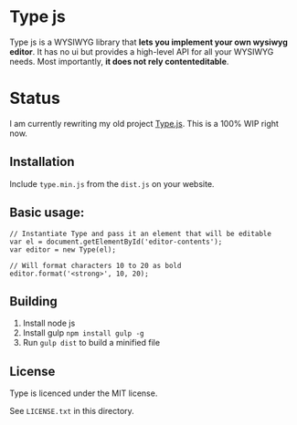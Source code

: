 # Type js

Type js is a WYSIWYG library that **lets you implement your own wysiwyg editor**.
It has no ui but provides a high-level API for all your WYSIWYG needs. Most 
importantly, **it does not rely contenteditable**.

# Status

I am currently rewriting my old project [Type.js](https://github.com/LukasBombach/Type.js). 
This is a 100% WIP right now.

## Installation

Include `type.min.js` from the `dist.js` on your website.

## Basic usage:

    // Instantiate Type and pass it an element that will be editable
    var el = document.getElementById('editor-contents');
    var editor = new Type(el);
    
    // Will format characters 10 to 20 as bold
    editor.format('<strong>', 10, 20);

## Building

1. Install node js
2. Install gulp `npm install gulp -g`
3. Run `gulp dist` to build a minified file

## License

Type is licenced under the MIT license.

See `LICENSE.txt` in this directory.
